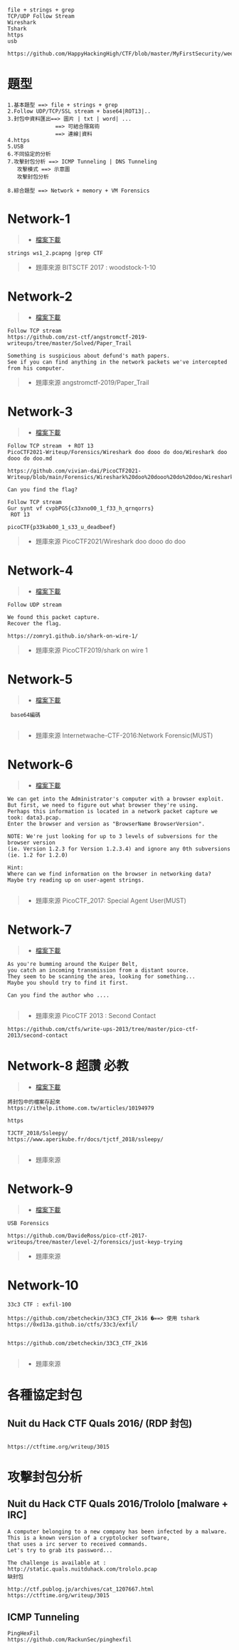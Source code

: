 #
```
file + strings + grep
TCP/UDP Follow Stream
Wireshark
Tshark
https
usb
```
```
https://github.com/HappyHackingHigh/CTF/blob/master/MyFirstSecurity/week11_NetworkForensics.md
```
# 題型
```
1.基本題型 ==> file + strings + grep
2.Follow UDP/TCP/SSL stream + base64|ROT13|..
3.封包中資料匯出==> 圖片 | txt | word| ...
               ==> 可結合隱寫術
               ==> 連線|資料
4.https
5.USB
6.不同協定的分析
7.攻擊封包分析 ==> ICMP Tunneling | DNS Tunneling 
   攻擊模式 ==> 示意圖
   攻擊封包分析
   
8.綜合題型 ==> Network + memory + VM Forensics
```

# Network-1

>* [檔案下載](https://drive.google.com/file/d/1XSle05IGFHmEBTDFK71nS1VwpQupy0Bj/view?usp=sharing)

```
strings ws1_2.pcapng |grep CTF
```
>* 題庫來源  BITSCTF 2017 : woodstock-1-10

# Network-2


>* [檔案下載](https://drive.google.com/file/d/1uyJsGCqQhI6crFxCaBO32BEU5xzDq7yV/view?usp=sharing)

```
Follow TCP stream
https://github.com/zst-ctf/angstromctf-2019-writeups/tree/master/Solved/Paper_Trail
```
```
Something is suspicious about defund's math papers. 
See if you can find anything in the network packets we've intercepted from his computer.
```
>* 題庫來源 angstromctf-2019/Paper_Trail

# Network-3

>* [檔案下載](https://drive.google.com/file/d/18pJIJNTWrypUm9t9M0EaSkp2_x9p7ade/view?usp=sharing)


```
Follow TCP stream  + ROT 13
PicoCTF2021-Writeup/Forensics/Wireshark doo dooo do doo/Wireshark doo dooo do doo.md

https://github.com/vivian-dai/PicoCTF2021-Writeup/blob/main/Forensics/Wireshark%20doo%20dooo%20do%20doo/Wireshark%20doo%20dooo%20do%20doo.md
```
```
Can you find the flag? 
```
```
Follow TCP stream 
Gur synt vf cvpbPGS{c33xno00_1_f33_h_qrnqorrs}
 ROT 13

picoCTF{p33kab00_1_s33_u_deadbeef}
```
>* 題庫來源 PicoCTF2021/Wireshark doo dooo do doo


# Network-4


>* [檔案下載](https://drive.google.com/file/d/1p30BIo2rVotwy-uzf4HRNqZWPMKQcz8I/view?usp=sharing)
```
Follow UDP stream

We found this packet capture. 
Recover the flag.
```
```
https://zomry1.github.io/shark-on-wire-1/
```
>* 題庫來源 PicoCTF2019/shark on wire 1

# Network-5

>* [檔案下載]()
```
 base64編碼
```
```

```
>* 題庫來源 Internetwache-CTF-2016:Network Forensic(MUST)



# Network-6

>* [檔案下載]()


```
We can get into the Administrator's computer with a browser exploit.
But first, we need to figure out what browser they're using.
Perhaps this information is located in a network packet capture we took: data3.pcap.
Enter the browser and version as "BrowserName BrowserVersion".

NOTE: We're just looking for up to 3 levels of subversions for the browser version 
(ie. Version 1.2.3 for Version 1.2.3.4) and ignore any 0th subversions (ie. 1.2 for 1.2.0)

Hint:
Where can we find information on the browser in networking data?
Maybe try reading up on user-agent strings.
```
```

```
>* 題庫來源 PicoCTF_2017: Special Agent User(MUST)

# Network-7


>* [檔案下載](https://drive.google.com/file/d/1wxWi7PyVGYsXgyj87L6gY7a92gssIGdT/view?usp=sharing)
```
As you're bumming around the Kuiper Belt, 
you catch an incoming transmission from a distant source.
They seem to be scanning the area, looking for something...
Maybe you should try to find it first.

Can you find the author who ....
```
```

```
>* 題庫來源 PicoCTF 2013 : Second Contact
```
https://github.com/ctfs/write-ups-2013/tree/master/pico-ctf-2013/second-contact
```


# Network-8 超讚  必教
>* [檔案下載]()
```
將封包中的檔案存起來
https://ithelp.ithome.com.tw/articles/10194979
```
```
https

TJCTF_2018/Ssleepy/
https://www.aperikube.fr/docs/tjctf_2018/ssleepy/
```
```

```
>* 題庫來源 

# Network-9

>* [檔案下載]()
```
USB Forensics
```

```
https://github.com/DavideRoss/pico-ctf-2017-writeups/tree/master/level-2/forensics/just-keyp-trying
```
>* 題庫來源 
# Network-10
```
33c3 CTF : exfil-100

https://github.com/zbetcheckin/33C3_CTF_2k16 �==> 使用 tshark
https://0xd13a.github.io/ctfs/33c3/exfil/


https://github.com/zbetcheckin/33C3_CTF_2k16
```
```

```
>* 題庫來源 
# 各種協定封包
##  Nuit du Hack CTF Quals 2016/ (RDP 封包)
```

```
```
https://ctftime.org/writeup/3015
```
# 攻擊封包分析
## Nuit du Hack CTF Quals 2016/Trololo [malware + IRC]
```
A computer belonging to a new company has been infected by a malware. 
This is a known version of a cryptolocker software, 
that uses a irc server to received commands. 
Let's try to grab its password...

The challenge is available at : http://static.quals.nuitduhack.com/trololo.pcap
缺封包
```
```
http://ctf.publog.jp/archives/cat_1207667.html
https://ctftime.org/writeup/3015
```
## ICMP Tunneling
```
PingHexFil
https://github.com/RackunSec/pinghexfil
```
